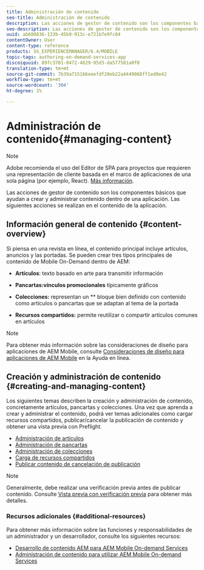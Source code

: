 ```yaml
---
title: Administración de contenido
seo-title: Administración de contenido
description: Las acciones de gestor de contenido son los componentes básicos que ayudan a crear y administrar contenido dentro de una aplicación. Siga esta página para obtener más información.
seo-description: Las acciones de gestor de contenido son los componentes básicos que ayudan a crear y administrar contenido dentro de una aplicación. Siga esta página para obtener más información.
uuid: ab680836-133b-45b9-913c-e721b7e9fc04
contentOwner: User
content-type: reference
products: SG_EXPERIENCEMANAGER/6.4/MOBILE
topic-tags: authoring-on-demand-services-app
discoiquuid: 89fc3701-0472-4629-95d3-da577581a0f0
translation-type: tm+mt
source-git-commit: 7b39a715166eeefdf20eb22a4449068ff1ed0e42
workflow-type: tm+mt
source-wordcount: '304'
ht-degree: 1%

---
```



# Administración de contenido{#managing-content}

>[!NOTE]
>
>Adobe recomienda el uso del Editor de SPA para proyectos que requieren una representación de cliente basada en el marco de aplicaciones de una sola página (por ejemplo, React). [Más información](/help/sites-developing/spa-overview.md).

Las acciones de gestor de contenido son los componentes básicos que ayudan a crear y administrar contenido dentro de una aplicación. Las siguientes acciones se realizan en el contenido de la aplicación.

## Información general de contenido {#content-overview}

Si piensa en una revista en línea, el contenido principal incluye artículos, anuncios y las portadas. Se pueden crear tres tipos principales de contenido de Mobile On-Demand dentro de AEM:

* **Artículos**: texto basado en arte para transmitir información
* **Pancartas:vínculos promocionales** típicamente gráficos
* **Colecciones:** representan un  ** bloque bien definido con contenido como artículos o pancartas que se adaptan al tema de la portada

* **Recursos compartidos:** permite reutilizar o compartir artículos comunes en artículos

>[!NOTE]
>
>Para obtener más información sobre las consideraciones de diseño para aplicaciones de AEM Mobile, consulte [Consideraciones de diseño para aplicaciones de AEM Mobile](https://helpx.adobe.com/digital-publishing-solution/help/design-app.html) en la Ayuda en línea.

## Creación y administración de contenido {#creating-and-managing-content}

Los siguientes temas describen la creación y administración de contenido, concretamente artículos, pancartas y colecciones. Una vez que aprenda a crear y administrar el contenido, podrá ver temas adicionales como cargar recursos compartidos, publicar/cancelar la publicación de contenido y obtener una vista previa con Preflight.

* [Administración de artículos](/help/mobile/mobile-on-demand-managing-articles.md)
* [Administración de pancartas](/help/mobile/mobile-on-demand-managing-banners.md)
* [Administración de colecciones](/help/mobile/mobile-on-demand-managing-collections.md)
* [Carga de recursos compartidos](/help/mobile/mobile-on-demand-shared-resources.md)
* [Publicar contenido de cancelación de publicación](/help/mobile/mobile-on-demand-publishing-unpublishing.md)

>[!NOTE]
>
>Generalmente, debe realizar una verificación previa antes de publicar contenido. Consulte [Vista previa con verificación previa](/help/mobile/aem-mobile-manage-ondemand-services.md) para obtener más detalles.

### Recursos adicionales {#additional-resources}

Para obtener más información sobre las funciones y responsabilidades de un administrador y un desarrollador, consulte los siguientes recursos:

* [Desarrollo de contenido AEM para AEM Mobile On-demand Services](/help/mobile/aem-mobile-on-demand.md)
* [Administración de contenido para utilizar AEM Mobile On-demand Services](/help/mobile/aem-mobile.md)

